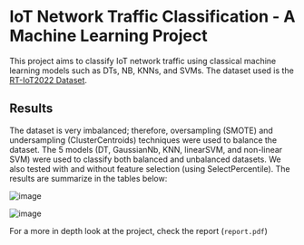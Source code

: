 # **IoT Network Traffic Classification - A Machine Learning Project**
This project aims to classify IoT network traffic using classical machine learning models such as DTs, NB, KNNs, and SVMs. The dataset used is the [RT-IoT2022 Dataset](https://archive.ics.uci.edu/dataset/942/rt-iot2022).

## **Results**
The dataset is very imbalanced; therefore, oversampling (SMOTE) and undersampling (ClusterCentroids) techniques were used to balance the dataset. The 5 models (DT, GaussianNb, KNN, linearSVM, and non-linear SVM) were used to classify both balanced and unbalanced datasets. We also tested with and without feature selection (using SelectPercentile). The results are summarize in the tables below:

![image](https://github.com/BaraaFAbed/RT-IoT2022-Classification/assets/144244123/8c18ea5d-979e-46ae-90e3-43da2711a57a)

![image](https://github.com/BaraaFAbed/RT-IoT2022-Classification/assets/144244123/36321055-a033-4168-b3a3-b5fa37f6c089)

For a more in depth look at the project, check the report (`report.pdf`)


